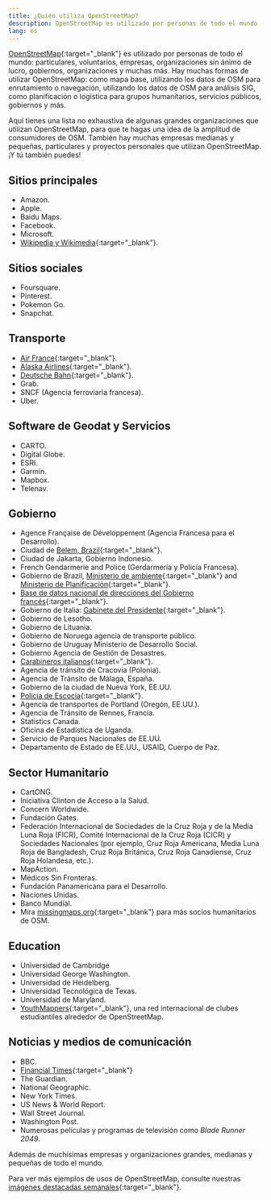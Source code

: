 ```yaml
---
title: ¿Quién utiliza OpenStreetMap?
description: OpenStreetMap es utilizado por personas de todo el mundo - particulares, voluntarios, empresas, organizaciones sin ánimo de lucro y gobiernos, …
lang: es
---
```


[OpenStreetMap](https://openstreetmap.org){:target="_blank"} es utilizado por personas de todo el mundo: particulares, voluntarios, empresas, organizaciones sin ánimo de lucro, gobiernos, organizaciones y muchas más. Hay muchas formas de utilizar OpenStreetMap: como mapa base, utilizando los datos de OSM para enrutamiento o navegación, utilizando los datos de OSM para análisis SIG, como planificación o logística para grupos humanitarios, servicios públicos, gobiernos y más.

Aquí tienes una lista no exhaustiva de algunas grandes organizaciones que utilizan OpenStreetMap, para que te hagas una idea de la amplitud de consumidores de OSM. También hay muchas empresas medianas y pequeñas, particulares y proyectos personales que utilizan OpenStreetMap. ¡Y tú también puedes!

## Sitios principales

* Amazon.
* Apple.
* Baidu Maps.
* Facebook.
* Microsoft.
* [Wikipedia y Wikimedia](https://blog.wikimedia.org/2018/06/28/interactive-maps-now-in-your-language/){:target="_blank"}.

## Sitios sociales

* Foursquare.
* Pinterest.
* Pokemon Go.
* Snapchat.

## Transporte

* [Air France](https://wiki.openstreetmap.org/wiki/File:Air_France_seatback_map_display.jpg){:target="_blank"}.
* [Alaska Airlines](https://twitter.com/openstreetmapes/status/554009623062388736){:target="_blank"}.
* [Deutsche Bahn](https://wiki.openstreetmap.org/wiki/File:OpenStreetMap_in_an_IC2_carriage_(DB).jpg){:target="_blank"}.
* Grab.
* SNCF (Agencia ferroviaria francesa).
* Uber.

## Software de Geodat y Servicios

* CARTO.
* Digital Globe.
* ESRI.
* Garmin.
* Mapbox.
* Telenav.

## Gobierno

* Agence Française de Développement (Agencia Francesa para el Desarrollo).
* Ciudad de [Belem, Brazil](http://www.kdaberlinda.pa.gov.br/mapa_app/){:target="_blank"}.
* Ciudad de Jakarta, Gobierno Indonesio.
* French Gendarmerie and Police (Gerdarmería y Policía Francesa).
* Gobierno de Brazil, [Ministerio de ambiente](https://www.ibama.gov.br/siema/){:target="_blank"} and [Ministerio de Planificación](http://www.visualizador.inde.gov.br){:target="_blank"}.
* [Base de datos nacional de direcciones del Gobierno francés](https://adresse.data.gouv.fr){:target="_blank"}.
*  Gobierno de Italia: [Gabinete del Presidente](http://www.governo.it/mappa-del-presidente){:target="_blank"}.
* Gobierno de Lesotho.
* Gobierno de Lituania.
* Gobierno de Noruega agencia de transporte público.
* Gobierno de Uruguay Ministerio de Desarrollo Social.
* Gobierno Agencia de Gestión de Desastres.
* [Carabineros italianos](http://www.carabinieri.it/cittadino/informazioni/dove-siamo){:target="_blank"}.
* Agencia de tránsito de Cracovia (Polonia).
* Agencia de Tránsito de Málaga, España.
* Gobierno de la ciudad de Nueva York, EE.UU.
* [Policía de Escocia](http://www.scotland.police.uk/your-community/edinburgh/){:target="_blank"}.
* Agencia de transportes de Portland (Oregón, EE.UU.).
* Agencia de Tránsito de Rennes, Francia.
* Statistics Canada.
* Oficina de Estadística de Uganda.
* Servicio de Parques Nacionales de EE.UU.
* Departamento de Estado de EE.UU., USAID, Cuerpo de Paz.

## Sector Humanitario

* CartONG.
* Iniciativa Clinton de Acceso a la Salud.
* Concern Worldwide.
* Fundación Gates.
* Federación Internacional de Sociedades de la Cruz Roja y de la Media Luna Roja (FICR), Comité Internacional de la Cruz Roja (CICR) y Sociedades Nacionales (por ejemplo, Cruz Roja Americana, Media Luna Roja de Bangladesh, Cruz Roja Británica, Cruz Roja Canadiense, Cruz Roja Holandesa, etc.).
* MapAction.
* Médicos Sin Fronteras.
* Fundación Panamericana para el Desarrollo.
* Naciones Unidas.
* Banco Mundial.
* Mira [missingmaps.org](https://www.missingmaps.org){:target="_blank"} para más socios humanitarios de OSM.

## Education

* Universidad de Cambridge
* Universidad George Washington.
* Universidad de Heidelberg.
* Universidad Tecnológica de Texas.
* Universidad de Maryland.
* [YouthMappers](https://www.youthmappers.org){:target="_blank"}, una red internacional de clubes estudiantiles alrededor de OpenStreetMap.

## Noticias y medios de comunicación

* BBC.
* [Financial Times](https://www.reddit.com/r/dataisbeautiful/comments/9j285h/im_steve_bernard_interactive_design_editor_at_the/e6o3kyz/){:target="_blank"}
* The Guardian.
* National Geographic.
* New York Times.
* US News & World Report.
* Wall Street Journal.
* Washington Post.
* Numerosas películas y programas de televisión como *Blade Runner 2049*.

Además de muchísimas empresas y organizaciones grandes, medianas y pequeñas de todo el mundo.

Para ver más ejemplos de usos de OpenStreetMap, consulte nuestras [imágenes destacadas semanales](https://wiki.openstreetmap.org/wiki/Featured_images){:target="_blank"}.
